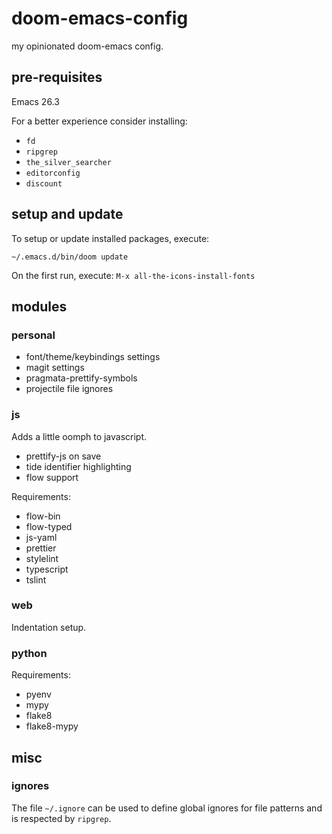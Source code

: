 # doom-emacs-config

my opinionated doom-emacs config.

## pre-requisites

Emacs 26.3

For a better experience consider installing:

- `fd`
- `ripgrep`
- `the_silver_searcher`
- `editorconfig`
- `discount`

## setup and update

To setup or update installed packages, execute:

```
~/.emacs.d/bin/doom update
```

On the first run, execute: `M-x all-the-icons-install-fonts`

## modules

### personal

- font/theme/keybindings settings
- magit settings
- pragmata-prettify-symbols
- projectile file ignores

### js

Adds a little oomph to javascript.

- prettify-js on save
- tide identifier highlighting
- flow support

Requirements:

- flow-bin
- flow-typed
- js-yaml
- prettier
- stylelint
- typescript
- tslint

### web

Indentation setup.

### python

Requirements:

- pyenv
- mypy
- flake8
- flake8-mypy

## misc

### ignores

The file `~/.ignore` can be used to define global ignores for file patterns and
is respected by `ripgrep`.
